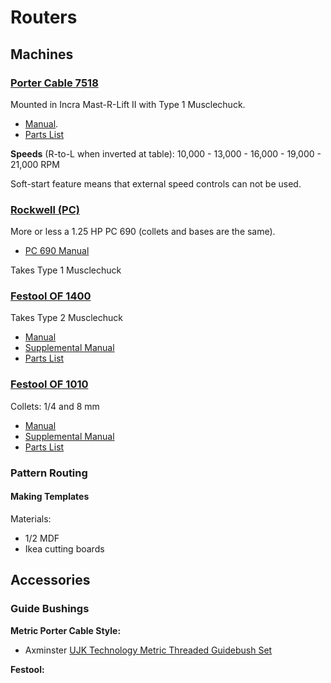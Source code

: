 # Routers

## Machines

### [Porter Cable 7518](https://www.portercable.com/products/power-tools/woodworking-tools/routers/314-hp-maximum-motor-hp-fivespeed-router/7518)
Mounted in Incra Mast-R-Lift II with Type 1 Musclechuck.

  - [Manual](https://www.carid.com/images/porter-cable/items/pdf/7518-2-instruction-manual.pdf).
  - [Parts List](http://go.rockler.com/tech/RTD10000204AA.pdf)

**Speeds** (R-to-L when inverted at table): 10,000 - 13,000 - 16,000 - 19,000 - 21,000 RPM

Soft-start feature means that external speed controls can not be used.

### **[Rockwell (PC)]()**  

More or less a 1.25 HP PC 690 (collets and bases are the same).

  - [PC 690 Manual]()

Takes Type 1 Musclechuck

### **[Festool OF 1400]()**  

Takes Type 2 Musclechuck

  - [Manual]()
  - [Supplemental Manual]()
  - [Parts List]()
  
### **[Festool OF 1010]()**  

Collets: 1/4 and 8 mm

  - [Manual]()
  - [Supplemental Manual]()
  - [Parts List]()

### Pattern Routing

#### Making Templates

Materials:
* 1/2 MDF
* Ikea cutting boards

## Accessories

### Guide Bushings

**Metric Porter Cable Style:**  
* Axminster [UJK Technology Metric Threaded Guidebush Set](https://www.axminster.co.uk/ujk-technology-metric-threaded-guidebush-set-502571)

**Festool:**
